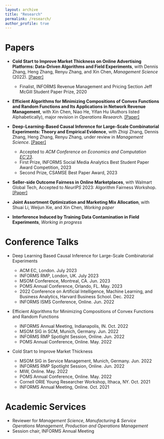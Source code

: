 ```yaml
---
layout: archive
title: "Research"
permalink: /research/
author_profile: true
---
```


# Papers
- **Cold Start to Improve Market Thickness on Online Advertising Platforms: Data-Driven Algorithms and Field Experiments**, with Dennis Zhang, Heng Zhang, Renyu Zhang, and Xin Chen, *Management Science* (2022). [[Paper]](https://pubsonline.informs.org/doi/full/10.1287/mnsc.2022.4550)
   -    Finalist, INFORMS Revenue Management and Pricing Section Jeff McGill Student Paper Prize, 2020
     
- **Efficient Algorithms for Minimizing Compositions of Convex Functions and Random Functions and Its Applications in Network Revenue Management**, with Xin Chen, Niao He, Yifan Hu (Authors listed Alphabetically), major revision in *Operations Research*. [[Paper]](https://papers.ssrn.com/sol3/papers.cfm?abstract_id=4099814)
     
- **Deep-Learning-Based Causal Inference for Large-Scale Combinatorial Experiments: Theory and Empirical Evidence**, with Zhiqi Zhang, Dennis Zhang, Heng Zhang, Renyu Zhang, under review in *Management Science*. [[Paper]](https://papers.ssrn.com/sol3/papers.cfm?abstract_id=4375327)
   -    Accepted to *ACM Conference on Economics and Computation [EC'23](https://dl.acm.org/doi/10.1145/3580507.3597718)*.
   -    First Prize, INFORMS Social Media Analytics Best Student Paper Award Competition, 2023
   -    Second Prize, CSAMSE Best Paper Award, 2023

- **Seller-side Outcome Fairness in Online Marketplaces**, with Walmart Global Tech, Accepted to *NeurIPS* 2023: Algorithm Fairness Workshop. [[Paper]](https://arxiv.org/abs/2312.03253)
   
- **Joint Assortment Optimization and Marketing Mix Allocation**, with Shuai Li, Weijun Xie, and Xin Chen, *Working paper*

- **Interference Induced by Training Data Contamination in Field Experiments**, *Working in progress*


  
# Conference Talks
- Deep Learning Based Causal Inference for Large-Scale Combinatorial Experiments
   -    ACM EC, London. July 2023
   -    INFORMS RMP, London, UK. July 2023
   -    MSOM Conference, Montreal, CA. Jun. 2023
   -    POMS Annual Conference, Orlando, FL. May. 2023
   -    2022 Conference on Artificial Intelligence, Machine Learning, and Business Analytics, Harvard Business School. Dec. 2022
   -    INFORMS ISMS Conference, Online. Jun. 2022


- Efficient Algorithms for Minimizing Compositions of Convex Functions and Random Functions
   -    INFORMS Annual Meeting, Indianapolis, IN. Oct. 2022 
   -    MSOM SIG in SCM, Munich, Germany. Jun. 2022
   -    INFORMS RMP Spotlight Session, Online. Jun. 2022
   -    POMS Annual Conference, Online. May. 2022


- Cold Start to Improve Market Thickness
   -    MSOM SIG in Service Management, Munich, Germany. Jun. 2022
   -    INFORMS RMP Spotlight Session, Online. Jun. 2022
   -    MIW, Online. May. 2022
   -    POMS Annual Conference, Online. May. 2022
   -    Cornell ORIE Young Researcher Workshop, Ithaca, NY. Oct. 2021
   -    INFORMS Annual Meeting, Online. Oct. 2021


# Academic Services
- Reviewer for *Management Science*, *Manufacturing & Service Operations Management*, *Production and Operations Management*
- Session chair, INFORMS Annual Meeting


